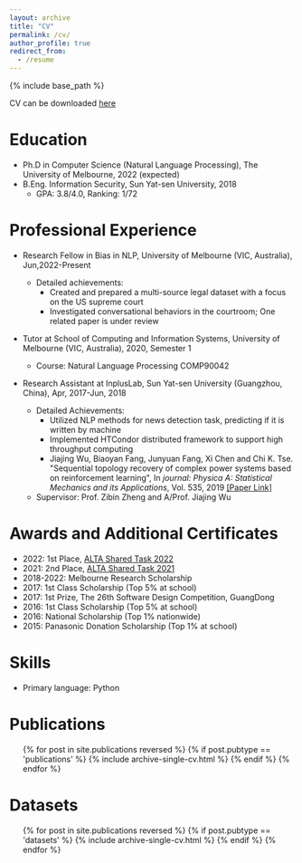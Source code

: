 ```yaml
---
layout: archive
title: "CV"
permalink: /cv/
author_profile: true
redirect_from:
  - /resume
---
```


{% include base_path %}

CV can be downloaded <a href="https://biaoyanf.github.io/files/cv/cv.pdf"><u>here</u></a>


Education
======
* Ph.D in Computer Science (Natural Language Processing), The University of Melbourne, 2022 (expected)
* B.Eng. Information Security, Sun Yat-sen University, 2018 
  * GPA: 3.8/4.0, Ranking: 1/72 


Professional Experience
======
* Research Fellow in Bias in NLP, University of Melbourne (VIC, Australia), Jun,2022-Present 
  * Detailed achievements:
    * Created and prepared a multi-source legal dataset with a focus on the US supreme court
    * Investigated conversational behaviors in the courtroom; One related paper is under review 

* Tutor at School of Computing and Information Systems, University of Melbourne (VIC, Australia), 2020, Semester 1
  * Course: Natural Language Processing COMP90042 

* Research Assistant at InplusLab, Sun Yat-sen University (Guangzhou, China), Apr, 2017-Jun, 2018
  * Detailed Achievements: 
    * Utilized NLP methods for news detection task, predicting if it is written by machine 
    * Implemented HTCondor distributed framework to support high throughput computing
    * Jiajing Wu, Biaoyan Fang, Junyuan Fang, Xi Chen and Chi K. Tse. "Sequential topology recovery of complex power systems based on reinforcement learning", In <i>journal: Physica A: Statistical Mechanics and its Applications</i>, Vol. 535, 2019 <a href="https://www.sciencedirect.com/science/article/pii/S037843711931427X"><u>[Paper Link]</u></a>
  * Supervisor: Prof. Zibin Zheng and A/Prof. Jiajing Wu

<!-- * Tutor at School of Data and Computer Science, Sun Yat-sen University (Guangzhou, China), 2017, Semester 2
  * Course: Data structures and Algorithms -->

Awards and Additional Certificates
======
* 2022: 1st Place, <a href="https://www.alta.asn.au/events/sharedtask2022/"><u>ALTA Shared Task 2022</u></a>
* 2021: 2nd Place, <a href="https://www.alta.asn.au/events/sharedtask2021/"><u>ALTA Shared Task 2021</u></a>
* 2018-2022: Melbourne Research Scholarship
* 2017: 1st Class Scholarship (Top 5% at school)
* 2017: 1st Prize, The 26th Software Design Competition, GuangDong
* 2016: 1st Class Scholarship (Top 5% at school)
* 2016: National Scholarship (Top 1% nationwide)
* 2015: Panasonic Donation Scholarship (Top 1% at school)
  

Skills
======
* Primary language: Python 

<!-- 
Languages
======
* English: Full Professional Proficiency
* Chinese: Native or Bilingual Proficiency -->




Publications
======
  <ul>{% for post in site.publications reversed %}
    {% if post.pubtype == 'publications' %}
        {% include archive-single-cv.html %}
    {% endif %}
  {% endfor %}</ul>


Datasets
======
  <ul>{% for post in site.publications reversed %}
    {% if post.pubtype == 'datasets' %}
        {% include archive-single-cv.html %}
    {% endif %}
  {% endfor %}</ul>


<!-- <ul>{% for post in site.publications reversed%}
  {% include archive-single-cv.html %}
{% endfor %}</ul> -->


<!-- Talks
======
  <ul>{% for post in site.talks %}
    {% include archive-single-talk-cv.html %}
  {% endfor %}</ul>
  
Teaching
======
  <ul>{% for post in site.teaching %}
    {% include archive-single-cv.html %}
  {% endfor %}</ul> --> 